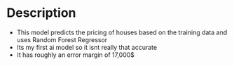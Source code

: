 # Description

- This model predicts the pricing of houses based on the training data and uses Random Forest Regressor
- Its my first ai model so it isnt really that accurate
- It has roughly an error margin of 17,000$
